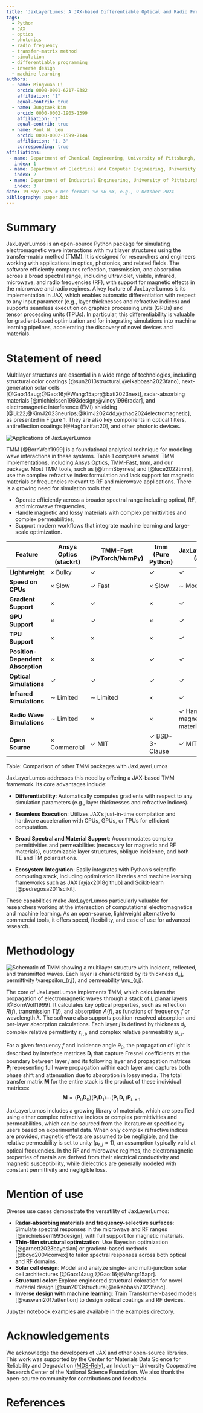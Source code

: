 ```yaml
---
title: 'JaxLayerLumos: A JAX-based Differentiable Optical and Radio Frequency Simulator for Multilayer Structures'
tags:
  - Python
  - JAX
  - optics
  - photonics
  - radio frequency
  - transfer-matrix method
  - simulation
  - differentiable programming
  - inverse design
  - machine learning
authors:
  - name: Mingxuan Li
    orcid: 0000-0001-6217-9382
    affiliation: "1"
    equal-contrib: true
  - name: Jungtaek Kim
    orcid: 0000-0002-1905-1399
    affiliation: "2"
    equal-contrib: true
  - name: Paul W. Leu 
    orcid: 0000-0002-1599-7144
    affiliation: "1, 3"
    corresponding: true
affiliations:
 - name: Department of Chemical Engineering, University of Pittsburgh, Pittsburgh, PA 15261, USA
   index: 1
 - name: Department of Electrical and Computer Engineering, University of Wisconsin--Madison, Madison, WI 53706, USA
   index: 2
 - name: Department of Industrial Engineering, University of Pittsburgh, Pittsburgh, PA 15261, USA
   index: 3
date: 19 May 2025 # Use format: %e %B %Y, e.g., 9 October 2024
bibliography: paper.bib
---
```


# Summary

JaxLayerLumos is an open-source Python package for simulating electromagnetic wave interactions with multilayer structures using the transfer-matrix method (TMM). It is designed for researchers and engineers working with applications in optics, photonics, and related fields. The software efficiently computes reflection, transmission, and absorption across a broad spectral range, including ultraviolet, visible, infrared, microwave, and radio frequencies (RF), with support for magnetic effects in the microwave and radio regimes. A key feature of JaxLayerLumos is its implementation in JAX, which enables automatic differentiation with respect to any input parameter (e.g., layer thicknesses and refractive indices) and supports seamless execution on graphics processing units (GPUs) and tensor processing units (TPUs). In particular, this differentiability is valuable for gradient-based optimization and for integrating simulations into machine learning pipelines, accelerating the discovery of novel devices and materials.

# Statement of need

Multilayer structures are essential in a wide range of technologies, including structural color coatings [@sun2013structural;@elkabbash2023fano], next-generation solar cells [@Gao:14aug;@Gao:16;@Wang:15apr;@bati2023next], radar-absorbing materials [@michielssen1993design;@vinoy1996radar], and electromagnetic interference (EMI) shielding [@Li:22;@KimJ2023neurips;@KimJ2024dd;@zhao2024electromagnetic], as presented in Figure 1. 
They are also key components in optical filters, antireflection coatings [@Haghanifar:20], and other photonic devices.

![Applications of JaxLayerLumos](../assets/applications.png)

TMM [@BornWolf1999] is a foundational analytical technique for modeling wave interactions in these systems. 
Table 1 compares several TMM implementations, including
[Ansys Optics](https://www.ansys.com/products/optics), [TMM-Fast](https://github.com/MLResearchAtOSRAM/tmm_fast), [tmm](https://github.com/sbyrnes321/tmm), and our package. Most TMM tools, such as [@tmmSbyrnes] and [@luce2022tmm], 
use the complex refractive index formulation and lack support for magnetic materials or frequencies relevant to RF and microwave applications.
There is a growing need for simulation tools that

* Operate efficiently across a broader spectral range including optical, RF, and microwave frequencies,
* Handle magnetic and lossy materials with complex permittivities and complex permeabilities,
* Support modern workflows that integrate machine learning and large-scale optimization.

| **Feature** | **Ansys Optics** (stackrt) | **TMM-Fast** (PyTorch/NumPy) | **tmm** (Pure Python) | **JaxLayerLumos** (JAX) |
|-----|-----|-----|-----|-----|
| **Lightweight** | $\times$ Bulky | $\checkmark$ | $\checkmark$ | $\checkmark$ |
| **Speed on CPUs** | $\times$ Slow | $\checkmark$ Fast  | $\times$ Slow | $\sim$ Moderate |
| **Gradient Support** | $\times$ | $\checkmark$ | $\times$ | $\checkmark$ |
| **GPU Support** | $\times$ | $\checkmark$ | $\times$ | $\checkmark$ |
| **TPU Support** | $\times$ | $\times$ | $\times$ | $\checkmark$ |
| **Position-Dependent Absorption** | $\times$ | $\times$ | $\checkmark$ | $\checkmark$ |                   
| **Optical Simulations** | $\checkmark$ | $\checkmark$ | $\checkmark$ | $\checkmark$ |
| **Infrared Simulations** | $\sim$ Limited | $\sim$ Limited | $\times$ | $\checkmark$ |
| **Radio Wave Simulations** | $\sim$ Limited | $\times$ | $\times$ | $\checkmark$ Handles magnetic materials |
| **Open Source** | $\times$ Commercial | $\checkmark$ MIT | $\checkmark$ BSD-3-Clause | $\checkmark$ MIT |
Table: Comparison of other TMM packages with JaxLayerLumos

JaxLayerLumos addresses this need by offering a JAX-based TMM framework. Its core advantages include:

* **Differentiability**: Automatically computes gradients with respect to any simulation parameters (e.g., layer thicknesses and refractive indices).

* **Seamless Execution**: Utilizes JAX’s just-in-time compilation and hardware acceleration with CPUs, GPUs, or TPUs for efficient computation.

* **Broad Spectral and Material Support**: Accommodates complex permittivities and permeabilities (necessary for magnetic and RF materials), customizable layer structures, oblique incidence, and both TE and TM polarizations.

* **Ecosystem Integration**: Easily integrates with Python’s scientific computing stack, including optimization libraries and machine learning frameworks such as JAX [@jax2018github] and Scikit-learn [@pedregosa2011scikit].

These capabilities make JaxLayerLumos particularly valuable for researchers working at the intersection of computational electromagnetics and machine learning. As an open-source, lightweight alternative to commercial tools, it offers speed, flexibility, and ease of use for advanced research.

# Methodology

![Schematic of TMM showing a multilayer structure with incident, reflected, and transmitted waves. Each layer is characterized by its thickness $d_j$, permittivity $\varepsilon_{r,j}$, and permeability $\mu_{r,j}$.](../assets/TMM.png)

The core of JaxLayerLumos implements TMM, which calculates the propagation of electromagnetic waves through a stack of $L$ planar layers [@BornWolf1999]. It calculates key optical properties, such as reflection $R(f)$, transmission $T(f)$, and absorption $A(f)$, as functions of frequency $f$ or wavelength $\lambda$. The software also supports position-resolved absorption and per-layer absorption calculations. Each layer $j$ is defined by thickness $d_j$, complex relative permittivity $\varepsilon_{r,j}$, and complex relative permeability $\mu_{r,j}$.
  
For a given frequency $f$ and incidence angle $\theta_0$, the propagation of light is described by interface matrices $\mathbf{D}_j$ 
that capture Fresnel coefficients at the boundary between layer $j$ and its following layer and propagation matrices $\mathbf{P}_j$ representing full wave propagation within each layer and captures both phase shift and attenuation due to absorption in lossy media.  The total transfer matrix $\mathbf{M}$ for the entire stack is the product of these individual matrices:
$$\mathbf{M}=(\mathbf{P}_0\mathbf{D}_0)(\mathbf{P}_1\mathbf{D}_1)\cdots(\mathbf{P}_L\mathbf{D}_L)\mathbf{P}_{L+1}$$

JaxLayerLumos includes a growing library of materials, which are specified using either complex refractive indices or complex permittivities and permeabilities, which can be sourced from the literature or 
specified by users based on experimental data.
When only complex refractive indices are provided, magnetic effects are assumed to be negligible, and the relative permeability is set to unity
($\mu_{r,j} = 1$), an assumption typically valid at optical frequencies.
In the RF and microwave regimes, the electromagnetic properties of metals are derived from their electrical conductivity and magnetic susceptibility, while dielectrics are generally modeled with constant permittivity and negligible loss.

# Mention of use

Diverse use cases demonstrate the versatility of JaxLayerLumos:

* **Radar-absorbing materials and frequency-selective surfaces**: Simulate spectral responses in the microwave and RF ranges [@michielssen1993design], with full support for magnetic materials.
* **Thin-film structural optimization**: Use Bayesian optimization [@garnett2023bayesian] or gradient-based methods [@boyd2004convex] to tailor spectral responses across both optical and RF domains.
* **Solar cell design**: Model and analyze single- and multi-junction solar cell architectures [@Gao:14aug;@Gao:16;@Wang:15apr].
* **Structural color**: Explore engineered structural coloration for novel material design [@sun2013structural;@elkabbash2023fano].
* **Inverse design with machine learning**: Train Transformer-based models [@vaswani2017attention] to design optical coatings and RF devices.

Jupyter notebook examples are available in the [examples directory](https://github.com/JaxLayerLumos/JaxLayerLumos/tree/main/examples).

# Acknowledgements

We acknowledge the developers of JAX and other open-source libraries. This work was supported by the Center for Materials Data Science for Reliability and Degradation ([MDS-Rely](https://mds-rely.org/)), an Industry--University Cooperative Research Center of the National Science Foundation. We also thank the open-source community for contributions and feedback.

# References
